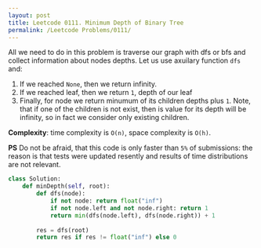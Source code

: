 ```yaml
---
layout: post
title: Leetcode 0111. Minimum Depth of Binary Tree
permalink: /Leetcode Problems/0111/
---
```


All we need to do in this problem is traverse our graph with dfs or bfs and collect information about nodes depths. Let us use axuilary function `dfs` and:

1. If we reached `None`, then we return infinity.
2. If we reached leaf, then we return `1`, depth of our leaf
3. Finally, for node we return minumum of its children depths plus `1`. Note, that if one of the children is not exist, then is value for its depth will be infinity, so in fact we consider only existing children.

**Complexity**: time complexity is `O(n)`, space complexity is `O(h)`. 

**PS** Do not be afraid, that this code is only faster than `5%` of submissions: the reason is that tests were updated resently and results of time distributions are not relevant.

```python
class Solution:
    def minDepth(self, root):
        def dfs(node):
            if not node: return float("inf")
            if not node.left and not node.right: return 1
            return min(dfs(node.left), dfs(node.right)) + 1
        
        res = dfs(root)
        return res if res != float("inf") else 0
```